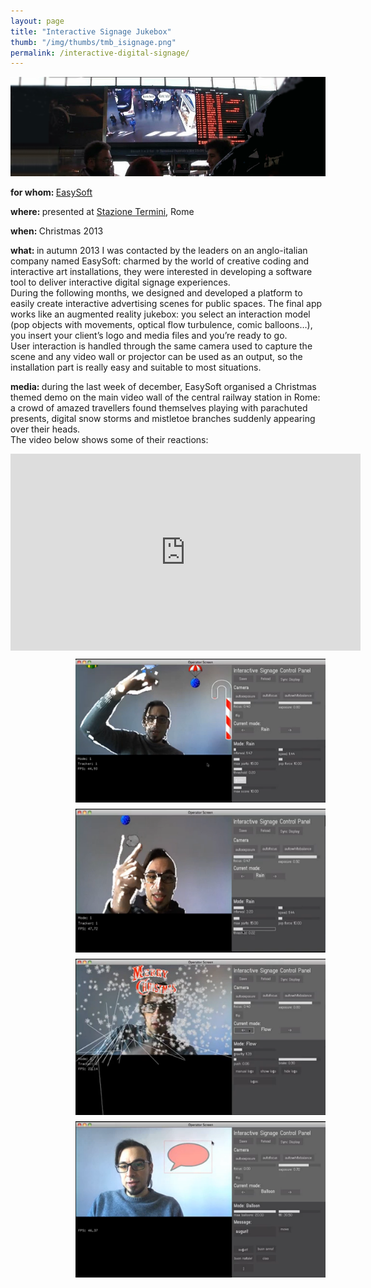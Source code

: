 ```yaml
---
layout: page
title: "Interactive Signage Jukebox"
thumb: "/img/thumbs/tmb_isignage.png"
permalink: /interactive-digital-signage/
---
```

<img src="/img/banners/banner23.png">
<p><strong>for whom: </strong><a href="http://easysoft.me" target="new">EasySoft</a></p>
<p><strong>where: </strong>presented at <a href="http://www.romatermini.com/" target="new">Stazione Termini</a>, Rome</p>
<p><strong>when: </strong>Christmas 2013</p>
<p><strong>what: </strong>in autumn 2013 I was contacted by the leaders on an anglo-italian company named EasySoft: charmed by the world of creative coding and interactive art installations, they were interested in developing a software tool to deliver interactive digital signage experiences.<br />During the following months, we designed and developed a platform to easily create interactive advertising scenes for public spaces. The final app works like an augmented reality jukebox: you select an interaction model (pop objects with movements, optical flow turbulence, comic balloons&#8230;), you insert your client&#8217;s logo and media files and you&#8217;re ready to go.<br />User interaction is handled through the same camera used to capture the scene and any video wall or projector can be used as an output, so the installation part is really easy and suitable to most situations.</p>
<p><strong>media: </strong>during the last week of december, EasySoft organised a Christmas themed demo on the main video wall of the central railway station in Rome: a crowd of amazed travellers found themselves playing with parachuted presents, digital snow storms and mistletoe branches suddenly appearing over their heads.<br />The video below shows some of their reactions:</p>
<iframe width="560" height="315" src="https://www.youtube.com/embed/DwNqdyWIrBk" frameborder="0" allowfullscreen></iframe>

<img style="float:right; padding:10px 0px 0px 30px; width:400px; height:230px" src="/img/isignage1.png">
<img style="float:right; padding:10px 0px 0px 30px; width:400px; height:230px" src="/img/isignage2.png">
<img style="float:right; padding:10px 0px 0px 30px; width:400px; height:250px" src="/img/isignage3.png">
<img style="float:right; padding:10px 0px 0px 30px; width:400px; height:250px" src="/img/isignage4.png">
